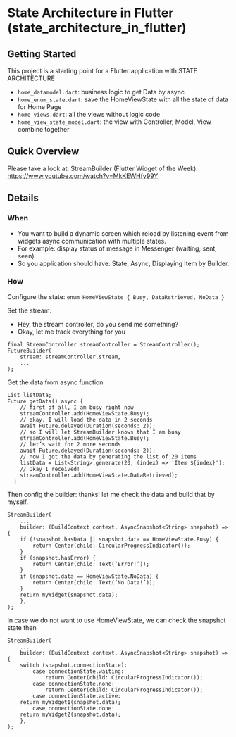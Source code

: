 # State Architecture in Flutter (state_architecture_in_flutter)

## Getting Started

This project is a starting point for a Flutter application with STATE ARCHITECTURE

- `home_datamodel.dart`: business logic to get Data by async
- `home_enum_state.dart`: save the HomeViewState with all the state of data for Home Page
- `home_views.dart`: all the views without logic code
- `home_view_state_model.dart`: the view with Controller, Model, View combine together

## Quick Overview
Please take a look at: StreamBuilder (Flutter Widget of the Week): https://www.youtube.com/watch?v=MkKEWHfy99Y
## Details
### When
- You want to build a dynamic screen which reload by listening event from widgets async communication with multiple states.
- For example: display status of message in Messenger (waiting, sent, seen)
- So you application should have: State, Async, Displaying Item by Builder.
### How 

Configure the state:
`enum HomeViewState { Busy, DataRetrieved, NoData }`

Set the stream: 
 - Hey, the stream controller, do you send me something?
 - Okay, let me track everything for you
```
final StreamController streamController = StreamController();
FutureBuilder(
    stream: streamController.stream,
    ...
);
```

Get the data from async function

```
List listData;
Future getData() async {
	// first of all, I am busy right now
    streamController.add(HomeViewState.Busy);
    // okay, I will load the data in 2 seconds
    await Future.delayed(Duration(seconds: 2));
    // so I will let StreamBuilder knows that I am busy
    streamController.add(HomeViewState.Busy);
	// let’s wait for 2 more seconds
    await Future.delayed(Duration(seconds: 2));
    // now I got the data by generating the list of 20 items
    listData = List<String>.generate(20, (index) => 'Item ${index}');
	// Okay I received!
    streamController.add(HomeViewState.DataRetrieved);
  }
```

Then config the builder: thanks! let me check the data and build that by myself.
```
StreamBuilder(
    ...
    builder: (BuildContext context, AsyncSnapshot<String> snapshot) => {
    if (!snapshot.hasData || snapshot.data == HomeViewState.Busy) {
        return Center(child: CircularProgressIndicator());
    }
    if (snapshot.hasError) {
        return Center(child: Text(‘Error!’));
    }
    if (snapshot.data == HomeViewState.NoData) {
        return Center(child: Text(‘No Data!’));
    }
    return myWidget(snapshot.data);
    },
);
```

In case we do not want to use HomeViewState, we can check the snapshot state then
```
StreamBuilder(
    ...
    builder: (BuildContext context, AsyncSnapshot<String> snapshot) => {
    switch (snapshot.connectionState):
        case connectionState.waiting:
            return Center(child: CircularProgressIndicator());
        case connectionState.none:
            return Center(child: CircularProgressIndicator());
        case connectionState.active:
    return myWidget1(snapshot.data);
        case connectionState.done:
    return myWidget2(snapshot.data);
    },
);
```